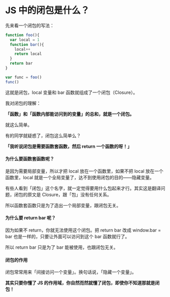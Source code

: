 # JS 中的闭包是什么？

先来看一个闭包的写法：

```js
function foo(){
  var local = 1
  function bar(){
    local++
    return local
  }
  return bar
}

var func = foo()
func()
```

这就是闭包，local 变量和 bar 函数就组成了一个闭包（Closure）。

我对闭包的理解：

**「函数」和「函数内部能访问到的变量」的总和，就是一个闭包。**

就这么简单。

有的同学就疑惑了，闭包这么简单么？

**「我听说闭包是需要函数套函数，然后 return 一个函数的呀！」**

#### 为什么要函数套函数呢？

是因为需要局部变量，所以才把 local 放在一个函数里，如果不把 local 放在一个函数里，local 就是一个全局变量了，达不到使用闭包的目的——隐藏变量。

有些人看到「闭包」这个名字，就一定觉得要用什么包起来才行。其实这是翻译问题，闭包的原文是 Closure，跟「包」没有任何关系。

所以函数套函数只是为了造出一个局部变量，跟闭包无关。

#### 为什么要 return bar 呢？

因为如果不 return，你就无法使用这个闭包。把 return bar 改成 window.bar = bar 也是一样的，只要让外面可以访问到这个 bar 函数就行了。

所以 return bar 只是为了 bar 能被使用，也跟闭包无关。

#### 闭包的作用

闭包常常用来「间接访问一个变量」。换句话说，「隐藏一个变量」。

**其实只要你懂了 JS 的作用域，你自然而然就懂了闭包，即使你不知道那就是闭包！**

